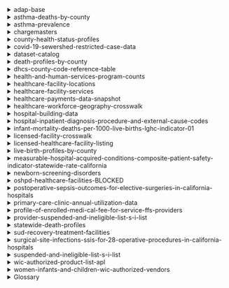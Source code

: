 <details>
<summary>adap-base</summary>

TBD
</details>

<details>
<summary>asthma-deaths-by-county</summary>

TBD
</details>

<details>
<summary>asthma-prevalence</summary>

TBD
</details>

<details>
<summary>chargemasters</summary>

TBD
</details>

<details>
<summary>county-health-status-profiles</summary>

TBD
</details>

<details>
<summary>covid-19-sewershed-restricted-case-data</summary>

TBD
</details>

<details>
<summary>dataset-catalog</summary>

The dataset-catalog directory includes code to download and import the data. The dataset-catalog-www will
vend it in a simple application. There is a lot of data here but not of it is ... accurate or perhaps up-to-date. There are some datasets in this dataset that are missing web pages or do not seem to exist now. It is, thougn, not very clear.
</details>

<details>
<summary>death-profiles-by-county</summary>

TBD
</details>

<details>
<summary>dhcs-county-code-reference-table</summary>

TBD
</details>

<details>
<summary>health-and-human-services-program-counts</summary>

TBD
</details>

<details>
<summary>healthcare-facility-locations</summary>

See https://data.chhs.ca.gov/dataset/healthcare-facility-locations

https://www.cdph.ca.gov/Programs/CHCQ/LCP/Pages/HealthCareFacilities.aspx.
</details>

<details>
<summary>healthcare-facility-services</summary>

TBD
</details>

<details>
<summary>healthcare-payments-data-snapshot</summary>

TBD
</details>

<details>
<summary>healthcare-workforce-geography-crosswalk</summary>

TBD
</details>

<details>
<summary>hospital-building-data</summary>

Contains construction information for the buildings, includes number of stories, and
building code in effect when built. Includes a "perm_id" assigned as "Facility number
per Facilities Development Division". Will this match up with the "facid" fields in other
datasets? We will see.
</details>

<details>
<summary>hospital-inpatient-diagnosis-procedure-and-external-cause-codes</summary>

TBD
</details>

<details>
<summary>infant-mortality-deaths-per-1000-live-births-lghc-indicator-01</summary>

TBD
</details>

<details>
<summary>licensed-facility-crosswalk</summary>

TBD
</details>

<details>
<summary>licensed-healthcare-facility-listing</summary>

TBD
</details>

<details>
<summary>live-birth-profiles-by-county</summary>

TBD
</details>

<details>
<summary>measurable-hospital-acquired-conditions-composite-patient-safety-indicator-statewide-rate-california</summary>

TBD
</details>

<details>
<summary>newborn-screening-disorders</summary>

TBD
</details>

<details>
<summary>oshpd-healthcare-facilities-BLOCKED</summary>

This dataset is marked on the CalHHS Open Data Portal as blocked. No idea why.
</details>

<details>
<summary>postoperative-sepsis-outcomes-for-elective-surgeries-in-california-hospitals</summary>

TBD
</details>

<details>
<summary>primary-care-clinic-annual-utilization-data</summary>

TBD
</details>

<details>
<summary>profile-of-enrolled-medi-cal-fee-for-service-ffs-providers</summary>

TBD
</details>

<details>
<summary>provider-suspended-and-ineligible-list-s-i-list</summary>

TBD
</details>

<details>
<summary>statewide-death-profiles</summary>

Causes thereof.
</details>

<details>
<summary>sud-recovery-treatment-facilities</summary>

TBD
</details>

<details>
<summary>surgical-site-infections-ssis-for-28-operative-procedures-in-california-hospitals</summary>

There could also be something interesting here:

https://www.cdph.ca.gov/Programs/CHCQ/HAI/Pages/AnnualHAIReports.aspx
</details>

<details>
<summary>suspended-and-ineligible-list-s-i-list</summary>

TBD
</details>

<details>
<summary>wic-authorized-product-list-apl</summary>

TBD
</details>

<details>
<summary>women-infants-and-children-wic-authorized-vendors</summary>

TBD
</details>

<details>
<summary>Glossary</summary>

* ACA - Affordable Care Act
* ADAP - AIDS Drug Assistance Program
* CalFresh
* CalWORKs
* CPS - Child Protective Services
* DDS 
* Family PACT
* HAI - Hospital-Acquired Infection
* IHSS
* Medicaid
* Medi-Cal
* OSHPDID - A unique number established by the Department of Health Care Access and Information (HCAI) for identifying facilities and used in the Licensed Facility Information System (LFIS).
* SIR - Standardized Infection Ratio
* SMR - Standardized Mortality Ratio
* SNAP
* SUD - Substance-Use Disorder
* TANF - Temporary Assistance for Needy Families
* WIC

